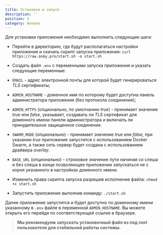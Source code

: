 ```yaml
---
title: Установка и запуск
description: ''
position: 3
category: Начало
---
```


Для установки приложения необходимо выполнить следующие шаги:

- Перейти в директорию, где будут располагаться настройки приложения и скачать скрипт запуска приложения:
  `curl https://raw.asmy.pro/start.sh -o start.sh`

- Создать файл `.env` с переменными запуска приложения и указать следующие переменные:

- `EMAIL` - адрес электронной почты для которой будет генерироваться _TLS_ сертификаты;
- `ADMIN_HOSTNAME` - доменное имя по которому будет доступна панель администратора приложения (без протокола соединения);
- `ADMIN_HTTPS` (опционально, по умолчанию _true_) - принимает значение _true_ или _false_, указывает,
  создавать ли _TLS_ сертификат для доменного имени панели администратора и включать ли принудительное защищенное соединение.
- `SWARM_MODE` (опционально) - принимает значение _true_ или _false_, при указании _true_ приложение запустится с использованием Docker Swarm,
  а также сеть сервер будет создана с использованием драйвера _overlay_.
- `BASE_URL` (опционально) - строковое значение пути начиная со слеша и без слеша в конце
  позволяющее приложении запускаться не с корня указанного в настройках доменного имени.

- Изменить права скрипта запуска разрешив исполнение файла: `chmod +x start.sh`

- Запустить приложение выполнив команду: `./start.sh`

Далее приложение запустится и будет доступно по доменному имени указанному в `.env` файле в переменной `ADMIN_HOSTNAME`.
Вы можете открыть его перейдя по соответствующей ссылке в браузере.

> **Мы рекомендуем запускать установочный файл из под _root_ пользователя для стабильной работы системы.**
